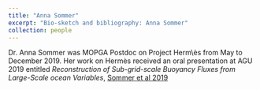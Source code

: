 ```yaml
---
title: "Anna Sommer"
excerpt: "Bio-sketch and bibliography: Anna Sommer"
collection: people
---
```


Dr. Anna Sommer was MOPGA Postdoc on Project Herm\ès from May to December 2019. Her work on Hermès received an oral presentation at AGU 2019 entitled _Reconstruction of Sub-grid-scale Buoyancy Fluxes from Large-Scale ocean Variables_, [Sommer et al 2019](https://agu.confex.com/agu/fm19/meetingapp.cgi/Paper/51221)
